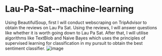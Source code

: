 # Lau-Pa-Sat--machine-learning
Using BeautifulSoup, first I will conduct webscraping on TripAdvisor to obtain the reviews on Lau Pa Sat. Using the reviews, I will answer questions like whether it is worth going down to Lau Pa Sat. After that, I will utilise algorithms like TextBlob and Naive Bayes which uses the principles of supervised learning for classification in my pursuit to obtain the best sentiment classifier.
![image](https://user-images.githubusercontent.com/64594029/120174736-01422000-c238-11eb-9ecd-a3ce286c8ec0.png)
